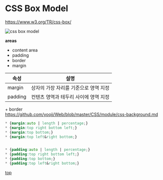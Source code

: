 # CSS Box Model
https://www.w3.org/TR/css-box/


![css box model](https://www.w3.org/TR/css-box/images/box.png)

**areas**  
- content area
- padding
- border
- margin


속성 | 설명
---|---
margin  | 상자의 가장 자리를 기준으로 영역 지정
padding | 컨텐츠 영역과 테두리 사이에 영역 지정

\+ border  
https://github.com/yoojj/Web/blob/master/CSS/module/css-background.md



```css
* {margin:auto | length | percentage;}
* {margin:top right bottom left;}
* {margin:top bottom;}
* {margin:top left&right bottom;}


* {padding:auto | length | percentage;}
* {padding:top right bottom left;}
* {padding:top bottom;}
* {padding:top left&right bottom;}
```



[top](#)
